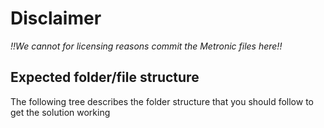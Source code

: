 # Disclaimer

*!!We cannot for licensing reasons commit the Metronic files here!!*

## Expected folder/file structure

The following tree describes the folder structure that you should follow to get the solution working

